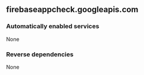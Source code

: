 ## firebaseappcheck.googleapis.com

### Automatically enabled services

None

### Reverse dependencies

None
